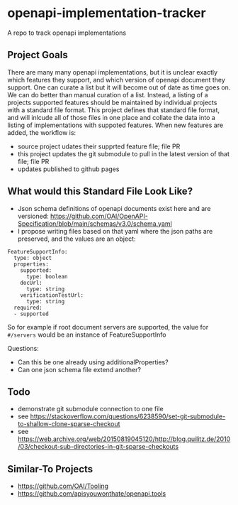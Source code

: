 # openapi-implementation-tracker
A repo to track openapi implementations

## Project Goals
There are many many openapi implementations, but it is unclear exactly which features they support, and which version of openapi document they support.
One can curate a list but it will become out of date as time goes on. We can do better than manual curation of a list.
Instead, a listing of a projects supported features should be maintained by individual projects with a standard file format.
This project defines that standard file format, and will inlcude all of those files in one place and collate the data into a listing of implementations with suppoted features.
When new features are added, the workflow is:
- source project udates their supprted feature file; file PR
- this project updates the git submodule to pull in the latest version of that file; file PR
- updates published to github pages

## What would this Standard File Look Like?
- Json schema definitions of openapi documents exist here and are versioned: https://github.com/OAI/OpenAPI-Specification/blob/main/schemas/v3.0/schema.yaml
- I propose writing files based on that yaml where the json paths are preserved, and the values are an object:
```
FeatureSupportInfo:
  type: object
  properties:
    supported:
      type: boolean
    docUrl:
      type: string
    verificationTestUrl:
      type: string
  required:
  - supported
```
So for example if root document servers are supported, the value for `#/servers` would be an instance of FeatureSupportInfo

Questions:
- Can this be one already using additionalProperties?
- Can one json schema file extend another?

## Todo
- demonstrate git submodule connection to one file
- see https://stackoverflow.com/questions/6238590/set-git-submodule-to-shallow-clone-sparse-checkout
- see https://web.archive.org/web/20150819045120/http://blog.quilitz.de/2010/03/checkout-sub-directories-in-git-sparse-checkouts

## Similar-To Projects
- https://github.com/OAI/Tooling
- https://github.com/apisyouwonthate/openapi.tools
